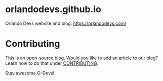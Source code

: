 # orlandodevs.github.io

Orlando Devs website and blog: https://orlandodevs.com/

# Contributing

This is an open-source blog. Would you like to add an article to our blog? Learn how to do that under [CONTRIBUTING](./CONTRIBUTING.md).

Stay awesome O-Devs!
